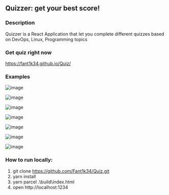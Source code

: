 ## Quizzer: get your best score!

### Description
Quizzer is a React Application that let you complete different quizzes based on DevOps, Linux, Programming topics

### Get quiz right now
https://fant1k34.github.io/Quiz/

### Examples

![image](https://user-images.githubusercontent.com/45245696/211216390-ea0b3e94-ca7c-4220-b4e2-a1d06a869dc2.png)

![image](https://user-images.githubusercontent.com/45245696/211216402-c50472e8-4694-4789-a155-bb390aaf9602.png)

![image](https://user-images.githubusercontent.com/45245696/211216934-a3d12959-ed51-4972-8112-7d2a544ec373.png)

![image](https://user-images.githubusercontent.com/45245696/211216416-f05863fe-9035-4bab-8562-4cff9e3206a3.png)

![image](https://user-images.githubusercontent.com/45245696/211216429-bbcd4e62-73d6-4f6c-87aa-9d29e3728ac4.png)

![image](https://user-images.githubusercontent.com/45245696/211216536-2ec020bf-5944-454e-8fd1-b3f320f9947e.png)

![image](https://user-images.githubusercontent.com/45245696/211216783-7ca53aee-2b1c-4f3c-8276-a6540c582549.png)


### How to run locally:
1. git clone https://github.com/Fant1k34/Quiz.git
2. yarn install
3. yarn parcel .\build\index.html
4. open http://localhost:1234
